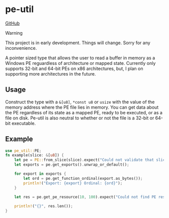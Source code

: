 # pe-util
[GitHub](https://github.com/Nordgaren/pe-util)

> [!WARNING]
> This project is in early development. Things will change. Sorry for any inconvenience.

A pointer sized type that allows the user to read a buffer in memory as a Windows PE reguardless of architecture or mapped 
state. Currently only supports 32-bit and 64-bit PEs on x86 architectures, but, I plan on supporting more architectures 
in the future.

## Usage
Construct the type with a `&[u8]`, `*const u8` or `usize` with the value of the memory address where the PE file lies in 
memory. You can get data about the PE regardless of its state as a mapped PE, ready to be executed, or as a file on disk.
Pe-util is also neutral to whether or not the file is a 32-bit or 64-bit executable.

## Example
```rust
use pe_util::PE;
fn example(slice: &[u8]) {
    let pe = PE::from_slice(slice).expect("Could not validate that slice is a PE file.");
    let exports = pe.get_exports().unwrap_or_default();

    for export in exports {
        let ord = pe.get_function_ordinal(export.as_bytes());
        println!("Export: {export} Ordinal: {ord}");
    }

    let res = pe.get_pe_resource(10, 100).expect("Could not find PE resource");
    
    println!("{}", res.len());
}
```